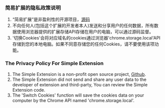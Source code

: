 ### 简易扩展的隐私政策说明

1. “简易扩展”是非盈利性的开源项目，[源码](https://github.com/gzlock/simple-extension)
3. 不向任何人(包括这个扩展的开发者本人)发送和分享用户的任何数据，所有数据使用浏览器提供的扩展存储API存储在用户的电脑，可以通过源码监督。
4. '切换Cookies'会将对应域名的cookies通过浏览器'chrome.storage.local'API存储到您的本地电脑。如果不同意存储您的任何Cookies，请不要使用该项功能。

### The Privacy Policy For Simple Extension

1. The Simple Extension is a non-profit open source project, [Github](https://github.com/gzlock/simple-extension).
3. The Simple Extension did not send and share any user data to the developer of extension and third-party, You can review the Simple Extension code.
4. The 'Switch Cookies' function will save the cookies data on your computer by the Chrome API named 'chrome.storage.local'.
